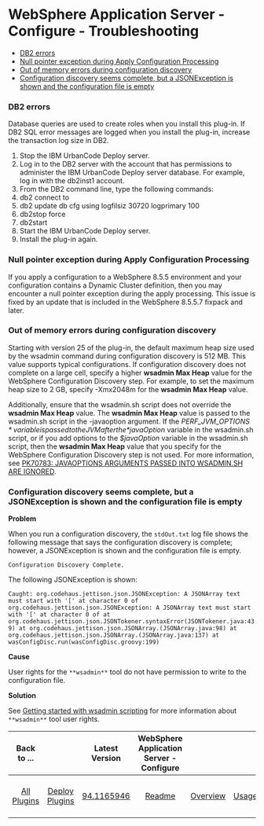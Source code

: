 
# WebSphere Application Server - Configure - Troubleshooting


* [DB2 errors](#db2_errors)
* [Null pointer exception during Apply Configuration Processing](#apply_configuration_npe)
* [Out of memory errors during configuration discovery](#out_of_memory_errors)
* [Configuration discovery seems complete, but a JSONException is shown and the configuration file is empty](#config-disc-error)

### DB2 errors

Database queries are used to create roles when you install this plug-in. If DB2 SQL error messages are logged when you install the plug-in, increase the transaction log size in DB2.

1. Stop the IBM UrbanCode Deploy server.
2. Log in to the DB2 server with the account that has permissions to administer the IBM UrbanCode Deploy server database. For example, log in with the db2inst1 account.
3. From the DB2 command line, type the following commands:
1. db2 connect to <database>
2. db2 update db cfg using logfilsiz 30720 logprimary 100
3. db2stop force
4. db2start
4. Start the IBM UrbanCode Deploy server.
5. Install the plug-in again.

### Null pointer exception during Apply Configuration Processing

If you apply a configuration to a WebSphere 8.5.5 environment and your configuration contains a Dynamic Cluster definition, then you may encounter a null pointer exception during the apply processing. This issue is fixed by an update that is included in the WebSphere 8.5.5.7 fixpack and later.

### Out of memory errors during configuration discovery

Starting with version 25 of the plug-in, the default maximum heap size used by the wsadmin command during configuration discovery is 512 MB. This value supports typical configurations. If configuration discovery does not complete on a large cell, specify a higher **wsadmin Max Heap** value for the WebSphere Configuration Discovery step. For example, to set the maximum heap size to 2 GB, specify -Xmx2048m for the **wsadmin Max Heap** value.

Additionally, ensure that the wsadmin.sh script does not override the **wsadmin Max Heap** value. The **wsadmin Max Heap** value is passed to the wsadmin.sh script in the -javaoption argument. If the *$PERF\_JVM\_OPTIONS* variable is passed to the JVM after the *$javaOption* variable in the wsadmin.sh script, or if you add options to the *$javaOption* variable in the wsadmin.sh script, then the **wsadmin Max Heap** value that you specify for the WebSphere Configuration Discovery step is not used. For more information, see [PK70783: JAVAOPTIONS ARGUMENTS PASSED INTO WSADMIN.SH ARE IGNORED](https://www.ibm.com/support/docview.wss?uid=swg1PK70783).

### Configuration discovery seems complete, but a JSONException is shown and the configuration file is empty

**Problem**

When you run a configuration discovery, the `stdOut.txt` log file shows the following message that says the configuration discovery is complete; however, a JSONException is shown and the configuration file is empty.

`Configuration Discovery Complete.`

The following JSONException is shown:

`Caught: org.codehaus.jettison.json.JSONException: A JSONArray text must start with '[' at character 0 of org.codehaus.jettison.json.JSONException: A JSONArray text must start with '[' at character 0 of at org.codehaus.jettison.json.JSONTokener.syntaxError(JSONTokener.java:439) at org.codehaus.jettison.json.JSONArray.(JSONArray.java:98) at org.codehaus.jettison.json.JSONArray.(JSONArray.java:137) at wasConfigDisc.run(wasConfigDisc.groovy:199)`

**Cause**

User rights for the `**wsadmin**` tool do not have permission to write to the configuration file.

**Solution**

See [Getting started with wsadmin scripting](https://www.ibm.com/support/knowledgecenter/SSAW57_8.5.5/com.ibm.websphere.nd.doc/ae/txml_script.html) for more information about `**wsadmin**` tool user rights.


|Back to ...||Latest Version|WebSphere Application Server - Configure ||||||||
| :---: | :---: | :---: | :---: | :---: | :---: | :---: | :---: | :---: | :---: | :---: |
|[All Plugins](../../index.md)|[Deploy Plugins](../README.md)|[94.1165946](https://raw.githubusercontent.com/UrbanCode/IBM-UCD-PLUGINS/main/files/WebSphereConfiguration/ucd-WebSphereConfiguration-94.1165946.zip)|[Readme](README.md)|[Overview](overview.md)|[Usage](usage.md)|[Example Applications](example applications.md)|[Example Processes](example processes.md)|[Steps](steps.md)|[Roles](roles.md)|[Downloads](downloads.md)|
